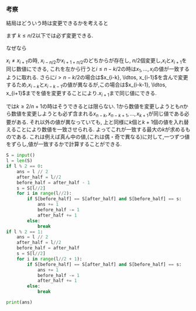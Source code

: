 ### 考察

結局はどういう時は変更できるかを考えると

まず $k \le n/2$以下では必ず変更できる.

なぜなら

$x_i \neq x_{i+1}$の時,
$x_{i-n/2}$か$x_{i+1+n/2}$のどちからが存在し,
$n/2$個変更し,$x_i$と$x_{i+1}$を同じ数値にできる,
これを左から行うと$i \le n - k/2$の時は$x_1, \ldots, x_i$の値が一致するように取れる.
さらに$i > n - k/2$の場合は$x_{i-k}, \ldtos, x_{i-1}$を含んで変更するため,$x_{i-k}$と$x_{i-k-1}$の値が異なるが,この場合は$x_{i-k-1}, \ldtos, x_{i+1}$までを値を変更することにより.$x_{i+1}$まで同じ値にできる.

では$k \ge 2/n + 1$の時はそうできるとは限らない.
$1$から数値を変更しようとも$n$から数値を変更しようとも必ず含まれる$x_{n-k}, x_{n-k+1}, \ldots, x_{k+1}$が同じ値である必要がある.
それ以外の値が異なっていても,
上と同様に$k$個と$k+1$個の値を入れ替えることにより数値を一致させられる.
よってこれが一致する最大の$k$が求めるものである.
これは例えば真ん中の値,(これは偶・奇で異なる)に対して,一つずつ値をずらし,値が一致するかで計算することができる.


```python
S = input()
l = len(S)
if l % 2 == 0:
    ans = l // 2
    after_half = l//2
    before_half = after_half - 1
    s = S[l//2]
    for i in range(l//2):
        if S[before_half] == S[after_half] and S[before_half] == s:
            ans += 1
            before_half -= 1
            after_half += 1
        else:
            break
if l % 2 == 1:
    ans = l // 2 
    after_half = l//2
    before_half = after_half
    s = S[l//2]
    for i in range(l//2 + 1):
        if S[before_half] == S[after_half] and S[before_half] == s:
            ans += 1
            before_half -= 1
            after_half += 1
        else:
            break

print(ans)
```